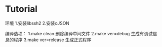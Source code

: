 # Tutorial

环境
  1.安装libssh2
  2.安装cJSON
  
编译选项：
	1.make clean 删除编译中间文件
	2.make ver=debug 生成有调试信息的程序
	3.make ver=release 生成正式程序

